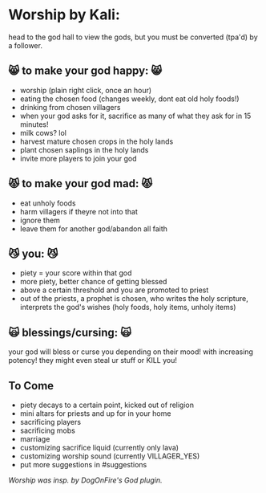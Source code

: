 # Worship by Kali:
head to the god hall to view the gods, but you must be converted (tpa'd) by a follower.  

## :smile_cat: to make your god happy: :smile_cat:  
- worship (plain right click, once an hour)
- eating the chosen food (changes weekly, dont eat old holy foods!)
- drinking from chosen villagers
- when your god asks for it, sacrifice as many of what they ask for in 15 minutes!
- milk cows? lol
- harvest mature chosen crops in the holy lands
- plant chosen saplings in the holy lands
- invite more players to join your god

## :pouting_cat: to make your god mad: :pouting_cat: 
- eat unholy foods
- harm villagers if theyre not into that
- ignore them
- leave them for another god/abandon all faith

## :smirk_cat: you: :smirk_cat: 
- piety = your score within that god
- more piety, better chance of getting blessed
- above a certain threshold and you are promoted to priest
- out of the priests, a prophet is chosen, who writes the holy scripture, interprets the god's wishes (holy foods, holy items, unholy items)

## :scream_cat: blessings/cursing: :scream_cat: 
your god will bless or curse you depending on their mood! with increasing potency! they might even steal ur stuff or KILL you!

## To Come
- piety decays to a certain point, kicked out of religion
- mini altars for priests and up for in your home
- sacrificing players
- sacrificing mobs
- marriage
- customizing sacrifice liquid (currently only lava)
- customizing worship sound (currently VILLAGER_YES)
- put more suggestions in #suggestions

*Worship was insp. by DogOnFire's God plugin.*
